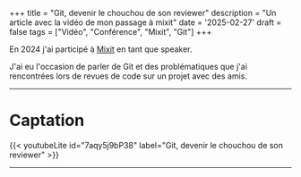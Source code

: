 +++
title = "Git, devenir le chouchou de son reviewer"
description = "Un article avec la vidéo de mon passage à mixit"
date = '2025-02-27'
draft = false
tags = ["Vidéo", "Conférence", "Mixit", "Git"]
+++

En 2024 j'ai participé à [Mixit](https://mixitconf.org/) en tant que speaker.

J'ai eu l'occasion de parler de Git et des problématiques que
j'ai rencontrées lors de revues de code sur un projet avec des amis.

--- 

# Captation

{{< youtubeLite id="7aqy5j9bP38" label="Git, devenir le chouchou de son reviewer" >}}

---